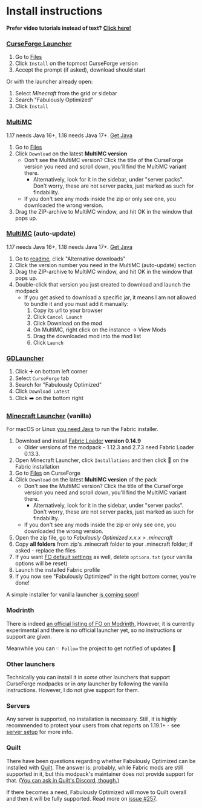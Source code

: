 # Install instructions

**Prefer video tutorials instead of text?** [**Click here!**](https://github.com/Fabulously-Optimized/fabulously-optimized#reviews)

### [CurseForge Launcher](https://download.curseforge.com)

1. Go to [Files](https://www.curseforge.com/minecraft/modpacks/fabulously-optimized/files)
2. Click `Install` on the topmost CurseForge version
3. Accept the prompt (if asked), download should start

Or with the launcher already open:

1. Select _Minecraft_ from the grid or sidebar
2. Search "Fabulously Optimized"
3. Click `Install`

### [MultiMC](https://multimc.org)

1.17 needs Java 16+, 1.18 needs Java 17+. [Get Java](https://www.oracle.com/java/technologies/downloads/)

1. Go to [Files](https://www.curseforge.com/minecraft/modpacks/fabulously-optimized/files)
2. Click `Download` on the latest **MultiMC version**
   * Don't see the MultiMC version? Click the title of the CurseForge version you need and scroll down, you'll find the MultiMC variant there.
      * Alternatively, look for it in the sidebar, under "server packs". Don't worry, these are not server packs, just marked as such for findability.
   * If you don't see any mods inside the zip or only see one, you downloaded the wrong version.
3. Drag the ZIP-archive to MultiMC window, and hit OK in the window that pops up.

### [MultiMC](https://multimc.org) (auto-update)

1.17 needs Java 16+, 1.18 needs Java 17+. [Get Java](https://www.oracle.com/java/technologies/downloads/)

1. Go to [readme](https://github.com/Fabulously-Optimized/fabulously-optimized#downloads), click "Alternative downloads"
2. Click the version number you need in the MultiMC (auto-update) section
3. Drag the ZIP-archive to MultiMC window, and hit OK in the window that pops up.
4. Double-click that version you just created to download and launch the modpack
   * If you get asked to download a specific jar, it means I am not allowed to bundle it and you must add it manually:
      1. Copy its url to your browser
      2. Click `Cancel Launch`
      3. Click Download on the mod
      4. On MultiMC, right click on the instance -> View Mods
      5. Drag the downloaded mod into the mod list
      6. Click `Launch`

### [GDLauncher](https://gdevs.io)

1. Click ➕ on bottom left corner
2. Select `CurseForge` tab
3. Search for "Fabulously Optimized"
4. Click `Download Latest`
5. Click ➡️ on the bottom right

### [Minecraft Launcher](https://www.minecraft.net/en-us/download) (vanilla)

For macOS or Linux [you need Java](https://www.oracle.com/java/technologies/downloads/) to run the Fabric installer.

1. Download and install [Fabric Loader](https://fabricmc.net/use/) **version 0.14.9**
   * Older versions of the modpack - 1.12.3 and 2.7.3 need Fabric Loader 0.13.3.
2. Open Minecraft Launcher, click `Installations` and then click 📂 on the Fabric installation
3. Go to [Files](https://www.curseforge.com/minecraft/modpacks/fabulously-optimized/files) on CurseForge
4. Click `Download` on the latest **MultiMC version** of the pack
   * Don't see the MultiMC version? Click the title of the CurseForge version you need and scroll down, you'll find the MultiMC variant there.
      * Alternatively, look for it in the sidebar, under "server packs". Don't worry, these are not server packs, just marked as such for findability.
   * If you don't see any mods inside the zip or only see one, you downloaded the wrong version.
5. Open the zip file, go to _Fabulously Optimized x.x.x_ > _.minecraft_
6. Copy **all folders** from zip's .minecraft folder to your .minecraft folder; if asked - replace the files
7. If you want [FO default settings](changed-options.md) as well, delete `options.txt` (your vanilla options will be reset)
8. Launch the installed Fabric profile
9. If you now see "Fabulously Optimized" in the right bottom corner, you're done!

A simple installer for vanilla launcher [is coming soon](https://github.com/Fabulously-Optimized/fabulously-optimized/issues/110)!

### Modrinth

There is indeed [an official listing of FO on Modrinth.](https://modrinth.com/modpack/fabulously-optimized) However, it is currently experimental and there is no official launcher yet, so no instructions or support are given.

Meanwhile you can `♡ Follow` the project to get notified of updates 🙂

### Other launchers

Technically you can install it in _some_ other launchers that support CurseForge modpacks or in _any_ launcher by following the vanilla instructions. However, I do not give support for them.

### Servers

Any server is supported, no installation is necessary. Still, it is highly recommended to protect your users from chat reports on 1.19.1+ - see [server setup](server-setup.md) for more info.

### Quilt

There have been questions regarding whether Fabulously Optimized can be installed with [Quilt](https://quiltmc.org). The answer is: probably, while Fabric mods are still supported in it, but this modpack's maintainer does not provide support for that. [(You can ask in Quilt's Discord, though.)](https://discord.quiltmc.org/)

If there becomes a need, Fabulously Optimized will move to Quilt overall and then it will be fully supported. Read more on [issue #257](https://github.com/Fabulously-Optimized/fabulously-optimized/issues/257).
